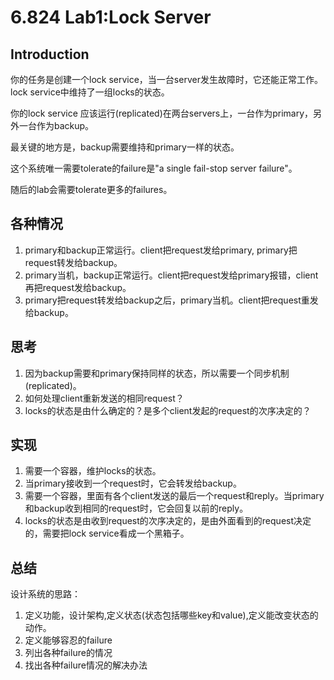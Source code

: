 # 6.824 Lab1:Lock Server

## Introduction

你的任务是创建一个lock service，当一台server发生故障时，它还能正常工作。
lock service中维持了一组locks的状态。

你的lock service 应该运行(replicated)在两台servers上，一台作为primary，另外一台作为backup。

最关键的地方是，backup需要维持和primary一样的状态。

这个系统唯一需要tolerate的failure是"a single fail-stop server failure"。

随后的lab会需要tolerate更多的failures。

## 各种情况

1. primary和backup正常运行。client把request发给primary, primary把request转发给backup。
2. primary当机，backup正常运行。client把request发给primary报错，client再把request发给backup。
3. primary把request转发给backup之后，primary当机。client把request重发给backup。


## 思考

1. 因为backup需要和primary保持同样的状态，所以需要一个同步机制(replicated)。
2. 如何处理client重新发送的相同request？
3. locks的状态是由什么确定的？是多个client发起的request的次序决定的？

## 实现

1. 需要一个容器，维护locks的状态。
2. 当primary接收到一个request时，它会转发给backup。
3. 需要一个容器，里面有各个client发送的最后一个request和reply。当primary和backup收到相同的request时，它会回复以前的reply。
4. locks的状态是由收到request的次序决定的，是由外面看到的request决定的，需要把lock service看成一个黑箱子。

## 总结

设计系统的思路：

1. 定义功能，设计架构,定义状态(状态包括哪些key和value),定义能改变状态的动作。
2. 定义能够容忍的failure
3. 列出各种failure的情况
4. 找出各种failure情况的解决办法
